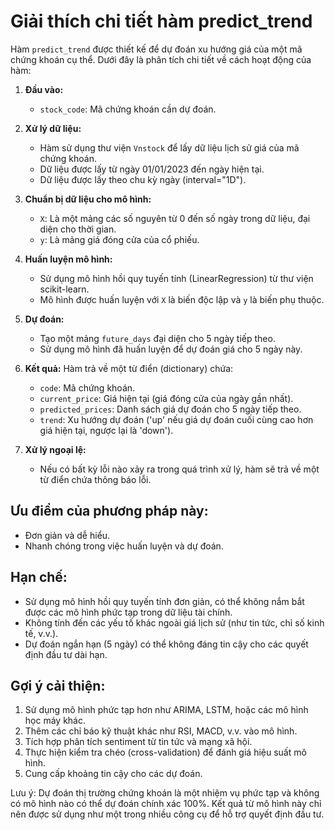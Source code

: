 # Giải thích chi tiết hàm predict_trend

Hàm `predict_trend` được thiết kế để dự đoán xu hướng giá của một mã chứng khoán cụ thể. Dưới đây là phân tích chi tiết về cách hoạt động của hàm:

1. **Đầu vào:**
   - `stock_code`: Mã chứng khoán cần dự đoán.

2. **Xử lý dữ liệu:**
   - Hàm sử dụng thư viện `Vnstock` để lấy dữ liệu lịch sử giá của mã chứng khoán.
   - Dữ liệu được lấy từ ngày 01/01/2023 đến ngày hiện tại.
   - Dữ liệu được lấy theo chu kỳ ngày (interval="1D").

3. **Chuẩn bị dữ liệu cho mô hình:**
   - `X`: Là một mảng các số nguyên từ 0 đến số ngày trong dữ liệu, đại diện cho thời gian.
   - `y`: Là mảng giá đóng cửa của cổ phiếu.

4. **Huấn luyện mô hình:**
   - Sử dụng mô hình hồi quy tuyến tính (LinearRegression) từ thư viện scikit-learn.
   - Mô hình được huấn luyện với `X` là biến độc lập và `y` là biến phụ thuộc.

5. **Dự đoán:**
   - Tạo một mảng `future_days` đại diện cho 5 ngày tiếp theo.
   - Sử dụng mô hình đã huấn luyện để dự đoán giá cho 5 ngày này.

6. **Kết quả:**
   Hàm trả về một từ điển (dictionary) chứa:
   - `code`: Mã chứng khoán.
   - `current_price`: Giá hiện tại (giá đóng cửa của ngày gần nhất).
   - `predicted_prices`: Danh sách giá dự đoán cho 5 ngày tiếp theo.
   - `trend`: Xu hướng dự đoán ('up' nếu giá dự đoán cuối cùng cao hơn giá hiện tại, ngược lại là 'down').

7. **Xử lý ngoại lệ:**
   - Nếu có bất kỳ lỗi nào xảy ra trong quá trình xử lý, hàm sẽ trả về một từ điển chứa thông báo lỗi.

## Ưu điểm của phương pháp này:
- Đơn giản và dễ hiểu.
- Nhanh chóng trong việc huấn luyện và dự đoán.

## Hạn chế:
- Sử dụng mô hình hồi quy tuyến tính đơn giản, có thể không nắm bắt được các mô hình phức tạp trong dữ liệu tài chính.
- Không tính đến các yếu tố khác ngoài giá lịch sử (như tin tức, chỉ số kinh tế, v.v.).
- Dự đoán ngắn hạn (5 ngày) có thể không đáng tin cậy cho các quyết định đầu tư dài hạn.

## Gợi ý cải thiện:
1. Sử dụng mô hình phức tạp hơn như ARIMA, LSTM, hoặc các mô hình học máy khác.
2. Thêm các chỉ báo kỹ thuật khác như RSI, MACD, v.v. vào mô hình.
3. Tích hợp phân tích sentiment từ tin tức và mạng xã hội.
4. Thực hiện kiểm tra chéo (cross-validation) để đánh giá hiệu suất mô hình.
5. Cung cấp khoảng tin cậy cho các dự đoán.

Lưu ý: Dự đoán thị trường chứng khoán là một nhiệm vụ phức tạp và không có mô hình nào có thể dự đoán chính xác 100%. Kết quả từ mô hình này chỉ nên được sử dụng như một trong nhiều công cụ để hỗ trợ quyết định đầu tư.
